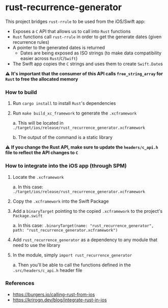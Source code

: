 # rust-recurrence-generator

This project bridges `rust-rrule` to be used from the iOS/Swift app:
- Exposes a `C` API that allows us to call into `Rust` functions
- `Rust` functions call `rust-rrule` in order to get the generate dates (given recurrence rules)
- A pointer to the generated dates is returned
  - Dates are being exposed as ISO strings (to make data compatibility easier across `Rust`/`C`/`Swift`)
- The Swift app copies the `C` strings and uses them to create `Swift.Date`s

⚠️ **It's important that the consumer of this API calls `free_string_array` for `Rust` to free the allocated memory**

### How to build

1. Run `cargo install` to install `Rust`'s dependencies
2. Run `make build_xc_framework` to generate the `.xcframework`

    a. This will be located in `./target/ios/release/rust_recurrence_generator.xcframework`

    b. The output of the command is a static library

⚠️ **If you change the Rust API, make sure to update the `headers/c_api.h` file to reflect the API changes to `C`**

### How to integrate into the iOS app (through SPM)

1. Locate the `.xcframework`

    a. In this case: `./target/ios/release/rust_recurrence_generator.xcframework`
   
3. Copy the `.xcframework` into the Swift Package
4. Add a `binaryTarget` pointing to the copied `.xcframework` to the project's `Package.swift`
   
    a. In this case: `.binaryTarget(name: "rust_recurrence_generator", path: "rust_recurrence_generator.xcframework")`
   
6. Add `rust_recurrence_generator` as a dependency to any module that need to use the library
7. In the module, simply `import rust_recurrence_generator`
   
    a. Then you'll be able to call the functions defined in the `.src/headers/c_api.h` header file

### References

- https://burgers.io/calling-rust-from-ios
- https://krirogn.dev/blog/integrate-rust-in-ios
